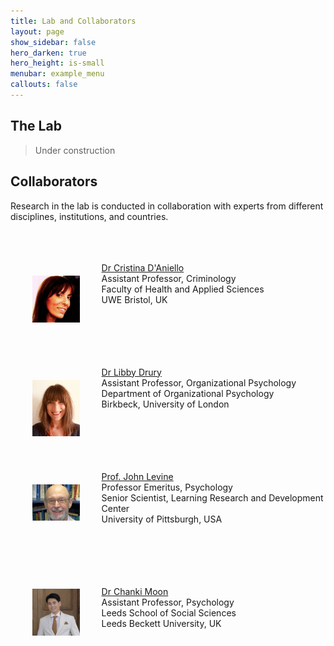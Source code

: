 ```yaml
---
title: Lab and Collaborators
layout: page
show_sidebar: false
hero_darken: true
hero_height: is-small
menubar: example_menu
callouts: false
---
```


## The Lab
> Under construction


## Collaborators

Research in the lab is conducted in collaboration with experts from different disciplines, institutions, and countries. 
<br>
<br>
<br>
<br>
<img src="/img/coll/cri.jpg" alt="CRI" width="15%" align="left" hspace="35" vspace="35">

[Dr Cristina D'Aniello](https://people.uwe.ac.uk/Person/CristinaDAniello)<br> 
Assistant Professor, Criminology<br> 
Faculty of Health and Applied Sciences<br> 
UWE Bristol, UK<br> 
<br>  
<br>
<br>
<br>
<img src="/img/coll/ld.jpg" alt="LD" width="15%" align="left" hspace="35" vspace="35">

[Dr Libby Drury](http://www.bbk.ac.uk/orgpsych/staff/drury-libby)<br> 
Assistant Professor, Organizational Psychology<br> 
Department of Organizational Psychology<br> 
Birkbeck, University of London<br> 
<br>  
<br>
<br>
<br>
<img src="/img/coll/levine_j.jpg" alt="JL" width="15%" align="left" hspace="35" vspace="35">

[Prof. John Levine](https://psychology.pitt.edu/people/john-levine-phd)<br> 
Professor Emeritus, Psychology<br>
Senior Scientist, Learning Research and Development Center<br> 
University of Pittsburgh, USA<br> 
<br>  
<br>
<br>
<img src="/img/coll/cm.jpg" alt="CM" width="15%" align="left" hspace="35" vspace="35"><br> 

[Dr Chanki Moon](https://www.leedsbeckett.ac.uk/staff/dr-chanki-moon/)<br> 
Assistant Professor, Psychology<br> 
Leeds School of Social Sciences<br> 
Leeds Beckett University, UK<br> 

